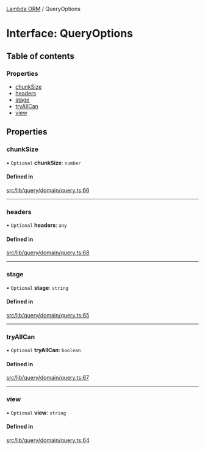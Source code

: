 [Lambda ORM](../README.md) / QueryOptions

# Interface: QueryOptions

## Table of contents

### Properties

- [chunkSize](QueryOptions.md#chunksize)
- [headers](QueryOptions.md#headers)
- [stage](QueryOptions.md#stage)
- [tryAllCan](QueryOptions.md#tryallcan)
- [view](QueryOptions.md#view)

## Properties

### chunkSize

• `Optional` **chunkSize**: `number`

#### Defined in

[src/lib/query/domain/query.ts:66](https://github.com/FlavioLionelRita/lambdaorm/blob/ade761b9/src/lib/query/domain/query.ts#L66)

___

### headers

• `Optional` **headers**: `any`

#### Defined in

[src/lib/query/domain/query.ts:68](https://github.com/FlavioLionelRita/lambdaorm/blob/ade761b9/src/lib/query/domain/query.ts#L68)

___

### stage

• `Optional` **stage**: `string`

#### Defined in

[src/lib/query/domain/query.ts:65](https://github.com/FlavioLionelRita/lambdaorm/blob/ade761b9/src/lib/query/domain/query.ts#L65)

___

### tryAllCan

• `Optional` **tryAllCan**: `boolean`

#### Defined in

[src/lib/query/domain/query.ts:67](https://github.com/FlavioLionelRita/lambdaorm/blob/ade761b9/src/lib/query/domain/query.ts#L67)

___

### view

• `Optional` **view**: `string`

#### Defined in

[src/lib/query/domain/query.ts:64](https://github.com/FlavioLionelRita/lambdaorm/blob/ade761b9/src/lib/query/domain/query.ts#L64)
